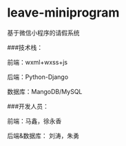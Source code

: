 # leave-miniprogram
基于微信小程序的请假系统

###技术栈：

前端：wxml+wxss+js

后端：Python-Django

数据库：MangoDB/MySQL

###开发人员：

前端：马鑫，徐永香

后端&数据库：  刘涛，朱勇